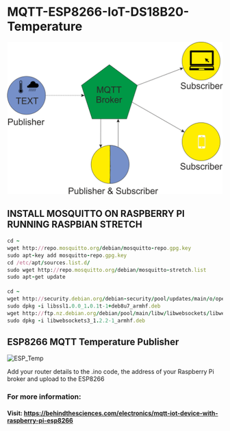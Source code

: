 # MQTT-ESP8266-IoT-DS18B20-Temperature
![MQTT](https://github.com/BehindTheSciences/MQTT-ESP8266-IoT-DS18B20-Temperature/blob/master/MQTT_Overview.png)
## INSTALL MOSQUITTO ON RASPBERRY PI RUNNING RASPBIAN STRETCH
```ruby
cd ~
wget http://repo.mosquitto.org/debian/mosquitto-repo.gpg.key
sudo apt-key add mosquitto-repo.gpg.key
cd /etc/apt/sources.list.d/
sudo wget http://repo.mosquitto.org/debian/mosquitto-stretch.list
sudo apt-get update
 
cd ~
wget http://security.debian.org/debian-security/pool/updates/main/o/openssl/libssl1.0.0_1.0.1t-1+deb8u7_armhf.deb
sudo dpkg -i libssl1.0.0_1.0.1t-1+deb8u7_armhf.deb
wget http://ftp.nz.debian.org/debian/pool/main/libw/libwebsockets/libwebsockets3_1.2.2-1_armhf.deb
sudo dpkg -i libwebsockets3_1.2.2-1_armhf.deb
```
## ESP8266 MQTT Temperature Publisher
![ESP_Temp](https://github.com/BehindTheSciences/MQTT-ESP8266-IoT-DS18B20-Temperature/blob/master/DSC_0063.JPG)

Add your router details to the .ino code, the address of your Raspberry Pi broker and upload to the ESP8266

### For more information:
#### Visit: https://behindthesciences.com/electronics/mqtt-iot-device-with-raspberry-pi-esp8266
